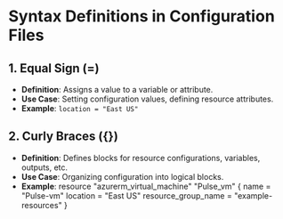 # Syntax Definitions in Configuration Files

## 1. Equal Sign (=)

- **Definition**: Assigns a value to a variable or attribute.
- **Use Case**: Setting configuration values, defining resource attributes.
- **Example**: `location = "East US"`

## 2. Curly Braces ({})

- **Definition**: Defines blocks for resource configurations, variables, outputs, etc.
- **Use Case**: Organizing configuration into logical blocks.
- **Example**:
resource "azurerm_virtual_machine" "Pulse_vm" {
  name                  = "Pulse-vm"
  location              = "East US"
  resource_group_name   = "example-resources"
}

